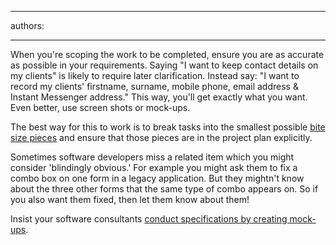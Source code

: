 

---
authors:

---




<span class='intro'> When you're scoping the work to be completed, ensure you are as accurate as possible in your requirements. Saying &quot;I want to keep contact details on my clients&quot; is likely to require later clarification. Instead say&#58; &quot;I want to record my clients' firstname, surname, mobile phone, email address &amp; Instant Messenger address.&quot; This way, you'll get exactly what you want. Even better, use screen shots or mock-ups.  </span>

<p>The best way for this to work is to break tasks into the smallest possible <a href="/Management/RulesToSuccessfulProjects/Pages/SpecinBiteSizePieces.aspx">bite size pieces</a> and ensure that those pieces are in the project plan explicitly. </p>
<p>Sometimes software developers miss a related item which you might consider 'blindingly obvious.' For example you might ask them to fix a combo box on one form in a legacy application. But they mightn't know about the three other forms that the same type of combo appears on. So if you also want them fixed, then let them know about them! </p>
<p>Insist your software consultants <a href="/Management/RulesToSuccessfulProjects/Pages/SpecificationByMockUp.aspx">conduct specifications by creating mock-ups</a>.</p>


